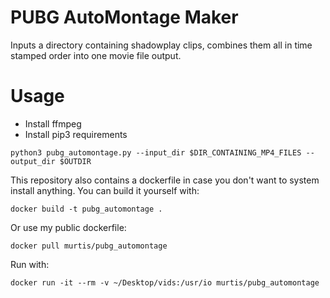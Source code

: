 # PUBG AutoMontage Maker

Inputs a directory containing shadowplay clips, combines them all in time stamped order into one movie file output.


# Usage
* Install ffmpeg
* Install pip3 requirements

`python3 pubg_automontage.py --input_dir $DIR_CONTAINING_MP4_FILES --output_dir $OUTDIR`

This repository also contains a dockerfile in case you don't want to system install anything. You can build it yourself with:

`docker build -t pubg_automontage .`

Or use my public dockerfile:

`docker pull murtis/pubg_automontage`

Run with:

`docker run -it --rm -v ~/Desktop/vids:/usr/io murtis/pubg_automontage`
